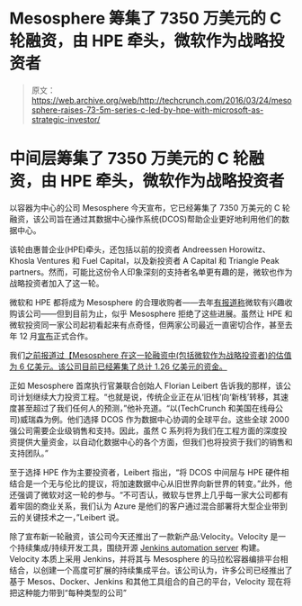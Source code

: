 # Mesosphere 筹集了 7350 万美元的 C 轮融资，由 HPE 牵头，微软作为战略投资者

> 原文：<https://web.archive.org/web/http://techcrunch.com/2016/03/24/mesosphere-raises-73-5m-series-c-led-by-hpe-with-microsoft-as-strategic-investor/>

# 中间层筹集了 7350 万美元的 C 轮融资，由 HPE 牵头，微软作为战略投资者

以容器为中心的公司 Mesosphere 今天宣布，它已经筹集了 7350 万美元的 C 轮融资，该公司旨在通过其数据中心操作系统(DCOS)帮助企业更好地利用他们的数据中心。

该轮由惠普企业(HPE)牵头，还包括以前的投资者 Andreessen Horowitz、Khosla Ventures 和 Fuel Capital，以及新投资者 A Capital 和 Triangle Peak partners。然而，可能比这份令人印象深刻的支持者名单更有趣的是，微软也作为战略投资者加入了这一轮。

微软和 HPE 都将成为 Mesosphere 的合理收购者——去年[有报道称](https://web.archive.org/web/20230320014107/https://www.theinformation.com/no-deal-between-microsoft-mesosphere)微软有兴趣收购该公司——但到目前为止，似乎 Mesosphere 拒绝了这些进展。虽然让 HPE 和微软投资同一家公司起初看起来有点奇怪，但两家公司最近一直密切合作，甚至去年 12 月[宣布](https://web.archive.org/web/20230320014107/https://news.microsoft.com/2015/12/01/hewlett-packard-enterprise-and-microsoft-announce-plans-to-deliver-integrated-hybrid-it-infrastructure/)正式合作。

我们[之前报道过【Mesosphere 在这一轮融资中(包括微软作为战略投资者)的估值为 6 亿美元。该公司目前已经筹集了总计 1.26 亿美元的资金。](https://web.archive.org/web/20230320014107/https://techcrunch.com/2015/11/16/mesospheres-valuation-could-hit-around-600m-in-latest-financing-round/)

正如 Mesosphere 首席执行官兼联合创始人 Florian Leibert 告诉我的那样，该公司计划继续大力投资工程。“也就是说，传统企业正在从‘旧栈’向‘新栈’转移，其速度甚至超过了我们任何人的预测，”他补充道。“以(TechCrunch 和美国在线母公司)威瑞森为例。他们选择 DCOS 作为数据中心协调的全球平台。这些全球 2000 强公司需要企业级销售和支持。因此，虽然 C 系列将为我们在工程方面的深度投资提供大量资金，以自动化数据中心的各个方面，但我们也将投资于我们的销售和支持团队。”

至于选择 HPE 作为主要投资者，Leibert 指出，“将 DCOS 中间层与 HPE 硬件相结合是一个无与伦比的提议，将加速数据中心从旧世界向新世界的转变。”此外，他还强调了微软对这一轮的参与。“不可否认，微软与世界上几乎每一家大公司都有着牢固的商业关系，我们认为 Azure 是他们的客户通过混合部署将大型企业带到云的关键技术之一，”Leibert 说。

除了宣布新一轮融资，该公司今天还推出了一款新产品:Velocity。Velocity 是一个持续集成/持续开发工具，围绕开源 [Jenkins automation server](https://web.archive.org/web/20230320014107/https://jenkins-ci.org/) 构建。Velocity 本质上采用 Jenkins，并将其与 Mesosphere 的马拉松容器编排平台相结合，以创建一个高度可扩展的持续集成平台。该公司认为，许多公司已经推出了基于 Mesos、Docker、Jenkins 和其他工具组合的自己的平台，Velocity 现在将把这种能力带到“每种类型的公司”